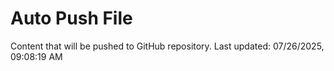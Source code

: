 # Auto Push File

Content that will be pushed to GitHub repository.
Last updated: 07/26/2025, 09:08:19 AM